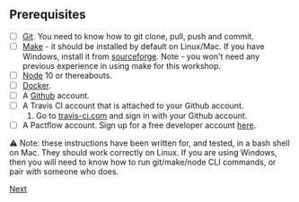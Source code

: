 ## Prerequisites

- [ ] [Git](https://git-scm.com/book/en/v2/Getting-Started-Installing-Git). You need to know how to git clone, pull, push and commit.
- [ ] [Make](https://www.gnu.org/software/make/manual/make.html) - it should be installed by default on Linux/Mac. If you have Windows, install it from [sourceforge](http://gnuwin32.sourceforge.net/packages/make.htm). Note - you won't need any previous experience in using make for this workshop.
- [ ] [Node](https://nodejs.org/) 10 or thereabouts.
- [ ] [Docker](https://www.docker.com/products/docker-desktop).
- [ ] A [Github](http://github.com/) account.
- [ ] A Travis CI account that is attached to your Github account.
    1. Go to [travis-ci.com][travis-ci] and sign in with your Github account.
- [ ] A Pactflow account. Sign up for a free developer account [here](https://pactflow.io/pricing/).

:warning: Note: these instructions have been written for, and tested, in a bash shell on Mac. They should work correctly on Linux. If you are using Windows, then you will need to know how to run git/make/node CLI commands, or pair with someone who does.

[Next](./01_fork_and_clone_the_repositories.md)

[travis-ci]: https://travis-ci.com
